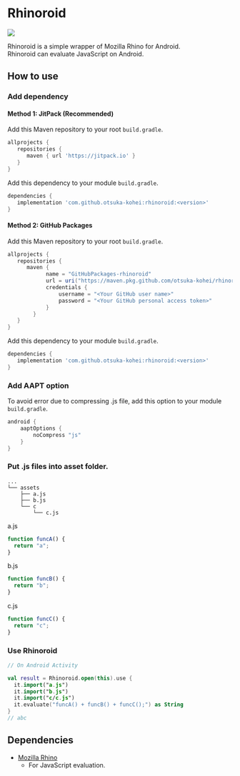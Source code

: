 # Rhinoroid
[![](https://jitpack.io/v/otsuka-kohei/rhinoroid.svg)](https://jitpack.io/#otsuka-kohei/rhinoroid)
  
Rhinoroid is a simple wrapper of Mozilla Rhino for Android.  
Rhinoroid can evaluate JavaScript on Android.

## How to use
### Add dependency
#### Method 1: JitPack (Recommended)
Add this Maven repository to your root `build.gradle`.
```gradle
allprojects {
   repositories {
      maven { url 'https://jitpack.io' }
   }
}
```
Add this dependency to your module `build.gradle`.
```gradle
dependencies {
   implementation 'com.github.otsuka-kohei:rhinoroid:<version>'
}
```

#### Method 2: GitHub Packages
Add this Maven repository to your root `build.gradle`.
```gradle
allprojects {
   repositories {
      maven {
            name = "GitHubPackages-rhinoroid"
            url = uri("https://maven.pkg.github.com/otsuka-kohei/rhinoroid")
            credentials {
                username = "<Your GitHub user name>"
                password = "<Your GitHub personal access token>"
            }
        }
   }
}
```
Add this dependency to your module `build.gradle`.
```gradle
dependencies {
   implementation 'com.github.otsuka-kohei:rhinoroid:<version>'
}
```

### Add AAPT option
To avoid error due to compressing .js file, add this option to your module `build.gradle`.
```gradle
android {
    aaptOptions {
        noCompress "js"
    }
}
```

### Put .js files into asset folder.
```
...
└── assets
    ├── a.js
    ├── b.js
    └── c
        └── c.js
```
a.js
```javascript
function funcA() {
  return "a";
}
```
b.js
```javascript
function funcB() {
  return "b";
}
```
c.js
```javascript
function funcC() {
  return "c";
}
```

### Use Rhinoroid
```kotlin
// On Android Activity

val result = Rhinoroid.open(this).use {
  it.import("a.js")
  it.import("b.js")
  it.import("c/c.js")
  it.evaluate("funcA() + funcB() + funcC();") as String
}
// abc
```


## Dependencies
- [Mozilla Rhino](https://github.com/mozilla/rhino)
  - For JavaScript evaluation.

